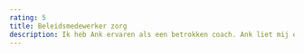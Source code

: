 ```yaml
---
rating: 5
title: Beleidsmedewerker zorg
description: Ik heb Ank ervaren als een betrokken coach. Ank liet mij eigenaar zijn en blijven van mijn eigen vraag. Ze hielp me om mijn eigen antwoorden te vinden. Ze maakte daarbij gebruik van verschillende technieken die ze op de juiste momenten wist in te zetten, zoals opstellingen en voice dialogue. Na een aantal sessies kon ik keuzes maken waarmee ik weer verder kon op mijn levenspad.
---
```

